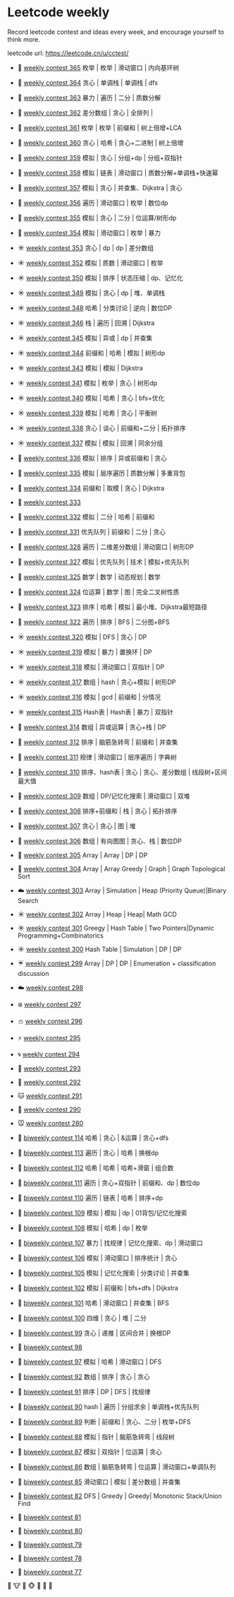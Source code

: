 # Leetcode weekly

Record leetcode contest and ideas every week, and encourage yourself to think more.

leetcode url: <https://leetcode.cn/u/cctest/>



* 🐼 [weekly contest 365](src/main/java/weekly/wk365.java)     枚举 | 枚举 | 滑动窗口 | 内向基环树
* 🐼 [weekly contest 364](src/main/java/weekly/wk364.java)     贪心 | 单调栈 | 单调栈 | dfs
* 🐼 [weekly contest 363](src/main/java/weekly/wk363.java)     暴力 | 遍历 | 二分 | 质数分解
* 🐼 [weekly contest 362](src/main/java/weekly/wk362.java)     差分数组 | 贪心 | 全排列 | 
* 🐼 [weekly contest 361](src/main/java/weekly/wk361.java)     枚举 | 枚举 | 前缀和 | 树上倍增+LCA
* 🐼 [weekly contest 360](src/main/java/weekly/wk360.java)     贪心 | 哈希 | 贪心+二进制 | 树上倍增
* 🐼 [weekly contest 359](src/main/java/weekly/wk359.java)     模拟 | 贪心 | 分组+dp | 分组+双指针
* 🐼 [weekly contest 358](src/main/java/weekly/wk358.java)     模拟 | 链表 | 滑动窗口 | 质数分解+单调栈+快速幂
* 🐼 [weekly contest 357](src/main/java/weekly/wk357.java)     模拟 | 贪心 | 并查集、Dijkstra | 贪心
* 🐼 [weekly contest 356](src/main/java/weekly/wk356.java)     遍历 | 滑动窗口 | 枚举 | 数位dp
* 🐼 [weekly contest 355](src/main/java/weekly/wk355.java)     模拟 | 贪心 | 二分 | 位运算/树形dp
* 🐼 [weekly contest 354](src/main/java/weekly/wk354.java)     模拟 | 滑动窗口 | 枚举 | 暴力
* ☀️ [weekly contest 353](src/main/java/weekly/wk353.java)     贪心 | dp | dp | 差分数组
* ☀️ [weekly contest 352](src/main/java/weekly/wk352.java)     模拟 | 质数 | 滑动窗口 | 枚举
* ☀️ [weekly contest 350](src/main/java/weekly/wk350.java)     模拟 | 排序 | 状态压缩 | dp、记忆化
* ☀️ [weekly contest 349](src/main/java/weekly/wk349.java)     模拟 | 贪心 | dp | 堆、单调栈
* ☀️ [weekly contest 348](src/main/java/weekly/wk348.java)     哈希 | 分类讨论 | 逆向 | 数位DP
* ☀️ [weekly contest 346](src/main/java/weekly/wk346.java)     栈 | 遍历 | 回溯 | Dijkstra
* ☀️ [weekly contest 345](src/main/java/weekly/wk345.java)     模拟 | 异或 | dp | 并查集
* ☀️ [weekly contest 344](src/main/java/weekly/wk344.java)     前缀和 | 哈希 | 模拟 | 树形dp
* ☀️ [weekly contest 343](src/main/java/weekly/wk343.java)     模拟 | 模拟 | Dijkstra
* ☀️ [weekly contest 341](src/main/java/weekly/wk341.java)     模拟 | 枚举 | 贪心 | 树形dp
* ☀️ [weekly contest 340](src/main/java/weekly/wk340.java)     模拟 | 哈希 | 贪心 | bfs+优化
* ☀️ [weekly contest 339](src/main/java/weekly/wk339.java)     模拟 | 哈希 | 贪心 | 平衡树
* ☀️ [weekly contest 338](src/main/java/weekly/wk338.java)     贪心 | 谈心 | 前缀和+二分 | 拓扑排序
* ☀️ [weekly contest 337](src/main/java/weekly/wk337.java)     模拟 | 模拟 | 回溯 | 同余分组
* 🐎️ [weekly contest 336](src/main/java/weekly/wk336.java)     模拟 | 排序 | 异或前缀和 | 贪心
* 🐎️ [weekly contest 335](src/main/java/weekly/wk335.java)     模拟 | 层序遍历 | 质数分解 | 多重背包
* 🐎️ [weekly contest 334](src/main/java/weekly/wk334.java)     前缀和 | 取模 | 贪心 | Dijkstra
* 🐎️ [weekly contest 333](src/main/java/weekly/wk333.java)     
* 🐎️ [weekly contest 332](src/main/java/weekly/wk332.java)     模拟 | 二分 | 哈希 | 前缀和
* 🐎️ [weekly contest 331](src/main/java/weekly/wk331.java)     优先队列 | 前缀和 | 二分 | 贪心
* 🐎️ [weekly contest 328](src/main/java/weekly/wk328.java)     遍历 | 二维差分数组 | 滑动窗口 | 树形DP
* 🐎️ [weekly contest 327](src/main/java/weekly/wk327.java)     模拟 | 优先队列 | 技术 | 模拟+优先队列
* 🐎️ [weekly contest 325](src/main/java/weekly/wk325.java)     数学 | 数学 | 动态规划 | 数学
* 🐎️ [weekly contest 324](src/main/java/weekly/wk324.java)     位运算 | 数学 | 图 | 完全二叉树性质
* 🐎️ [weekly contest 323](src/main/java/weekly/wk323.java)     排序 | 哈希 | 模拟 | 最小堆、Dijkstra最短路径
* 🐎️ [weekly contest 322](src/main/java/weekly/wk322.java)     遍历 | 排序 | BFS | 二分图+BFS
* ☀️ [weekly contest 320](src/main/java/weekly/wk320.java)     模拟 | DFS | 贪心 | DP
* ☀️ [weekly contest 319](src/main/java/weekly/wk319.java)     模拟 | 暴力 | 置换环 | DP
* ☀️ [weekly contest 318](src/main/java/weekly/wk318.java)     模拟 | 滑动窗口 | 双指针 | DP
* ☀️ [weekly contest 317](src/main/java/weekly/wk317.java)     数组 | hash | 贪心+模拟 | 树形DP
* ☀️ [weekly contest 316](src/main/java/weekly/wk316.java)     模拟 | gcd | 前缀和 | 分情况
* ☀️ [weekly contest 315](src/main/java/weekly/wk315.java)     Hash表 | Hash表 | 暴力 | 双指针
* 🐼 [weekly contest 314](src/main/java/weekly/wk314.java)     数组 | 异或运算 | 贪心+栈 | DP
* 🐑 [weekly contest 312](src/main/java/weekly/wk312.java)     排序 | 脑筋急转弯 | 前缀和 | 并查集
* 🐑 [weekly contest 311](src/main/java/weekly/wk311.java)     规律 | 滑动窗口 | 层序遍历 | 字典树
* 🐑 [weekly contest 310](src/main/java/weekly/wk310.java)     排序、hash表 | 贪心 | 贪心、差分数组 | 线段树+区间最大值
* 🐼 [weekly contest 309](src/main/java/weekly/wk309.java)     数组 | DP/记忆化搜索 | 滑动窗口 | 双堆
* 🐷 [weekly contest 308](src/main/java/weekly/wk308.java)     排序+前缀和 | 栈 | 贪心 | 拓扑排序
* 🐻 [weekly contest 307](src/main/java/weekly/wk307.java)     贪心 | 贪心 | 图 | 堆
* 🐻 [weekly contest 306](src/main/java/weekly/wk306.java)     数组 | 有向图图 | 贪心、栈 | 数位DP
* 🐨 [weekly contest 305](src/main/java/weekly/wk305.java)     Array | Array | DP | DP
* 🐍 [weekly contest 304](src/main/java/weekly/wk304.java)     Array | Array Greedy | Graph | Graph Topological Sort
* ☁️ [weekly contest 303](src/main/java/weekly/wk303.java)     Array | Simulation | Heap (Priority Queue)|Binary Search
* ☀️ [weekly contest 302](src/main/java/weekly/wk302.java)     Array | Heap | Heap| Math GCD
* ☀️ [weekly contest 301](src/main/java/weekly/wk301.java)     Greegy | Hash Table | Two Pointers|Dynamic
  Programming+Combinatorics
* ☀️ [weekly contest 300](src/main/java/weekly/wk300.java)     Hash Table | Simulation | DP | DP
* ☔ [weekly contest 299](src/main/java/weekly/wk299.java)     Array | DP | DP | Enumeration + classification discussion
* ☁️ [weekly contest 298](src/main/java/weekly/wk298.java)
* ❄️ [weekly contest 297](src/main/java/weekly/wk297.java)
* ⛄ [weekly contest 296](src/main/java/weekly/wk296.java)
* ⚡  [weekly contest 295](src/main/java/weekly/wk295.java)
* 🌀 [weekly contest 294](src/main/java/weekly/wk294.java)
* 🌁 [weekly contest 293](src/main/java/weekly/wk293.java)
* 🌊 [weekly contest 292](src/main/java/weekly/wk292.java)
* 🐱 [weekly contest 291](src/main/java/weekly/wk291.java)
* 🐶 [weekly contest 290](src/main/java/weekly/wk290.java)
* 🐭 [weekly contest 280](src/main/java/weekly/wk289.java)


* 🐸 [biweekly contest 114](src/main/java/weekly/wkb114.java)   哈希 | 贪心 | &运算 | 贪心+dfs
* 🐸 [biweekly contest 113](src/main/java/weekly/wkb113.java)   遍历 | 贪心 | 哈希 | 换根dp
* 🐸 [biweekly contest 112](src/main/java/weekly/wkb112.java)   哈希 | 哈希 | 哈希+滑窗 | 组合数
* 🐸 [biweekly contest 111](src/main/java/weekly/wkb111.java)   遍历 | 贪心+双指针 | 前缀和、dp | 数位dp
* 🐸 [biweekly contest 110](src/main/java/weekly/wkb110.java)   遍历 | 链表 | 哈希 | 排序+dp
* 🐸 [biweekly contest 109](src/main/java/weekly/wkb109.java)   模拟 | 模拟 | dp | 01背包/记忆化搜索
* 🐸 [biweekly contest 108](src/main/java/weekly/wkb108.java)   模拟 | 哈希 | dp | 枚举
* 🐸 [biweekly contest 107](src/main/java/weekly/wkb107.java)   暴力 | 找规律 | 记忆化搜索、dp | 滑动窗口
* 🐸 [biweekly contest 106](src/main/java/weekly/wkb106.java)   模拟 | 滑动窗口 | 排序统计 | 贪心
* 🐸 [biweekly contest 105](src/main/java/weekly/wkb105.java)   模拟 | 记忆化搜索 | 分类讨论 | 并查集
* 🐸 [biweekly contest 102](src/main/java/weekly/wkb102.java)   模拟 | 前缀和 | bfs+dfs | Dijkstra
* 🐸 [biweekly contest 101](src/main/java/weekly/wkb101.java)   哈希 | 滑动窗口 | 并查集 | BFS
* 🐸 [biweekly contest 100](src/main/java/weekly/wkb100.java)   四维 | 贪心 | 堆 | 二分
* 🐸 [biweekly contest 99](src/main/java/weekly/wkb99.java)   贪心 | 递推 | 区间合并 | 换根DP
* 🐸 [biweekly contest 98](src/main/java/weekly/wkb98.java)   
* 🐸 [biweekly contest 97](src/main/java/weekly/wkb97.java)   模拟 | 哈希 | 滑动窗口 | DFS
* 🐸 [biweekly contest 92](src/main/java/weekly/wkb93.java)   数组 | 排序 | 贪心 | 贪心
* 🐸 [biweekly contest 91](src/main/java/weekly/wkb91.java)   排序 | DP | DFS | 找规律
* 🐸 [biweekly contest 90](src/main/java/weekly/wkb90.java)   hash | 遍历 | 分组求余 | 单调栈+优先队列
* 🐸 [biweekly contest 89](src/main/java/weekly/wkb89.java)   判断 | 前缀和 | 贪心、二分 | 枚举+DFS
* 🐘 [biweekly contest 88](src/main/java/weekly/wkb88.java)   模拟 | 指针 | 脑筋急转弯 | 线段树
* 🐘 [biweekly contest 87](src/main/java/weekly/wkb87.java)   模拟 | 双指针 | 位运算 | 贪心
* 🐘 [biweekly contest 86](src/main/java/weekly/wkb86.java)   数组 | 脑筋急转弯 | 位运算 | 滑动窗口+单调队列
* 🐹 [biweekly contest 85](src/main/java/weekly/wkb85.java)   滑动窗口 | 模拟 | 差分数组 | 并查集
* 🐹 [biweekly contest 82](src/main/java/weekly/wkb82.java)   DFS | Greedy | Greedy| Monotonic Stack/Union Find
* 🐹 [biweekly contest 81](src/main/java/weekly/wkb81.java)
* 🐰 [biweekly contest 80](src/main/java/weekly/wkb80.java)
* 🐺 [biweekly contest 79](src/main/java/weekly/wkb79.java)
* 🐸 [biweekly contest 78](src/main/java/weekly/wkb78.java)
* 🐯 [biweekly contest 77](src/main/java/weekly/wkb77.java)

🐽 🐮 🐗 🐵 🐒 🐴  🐫    






